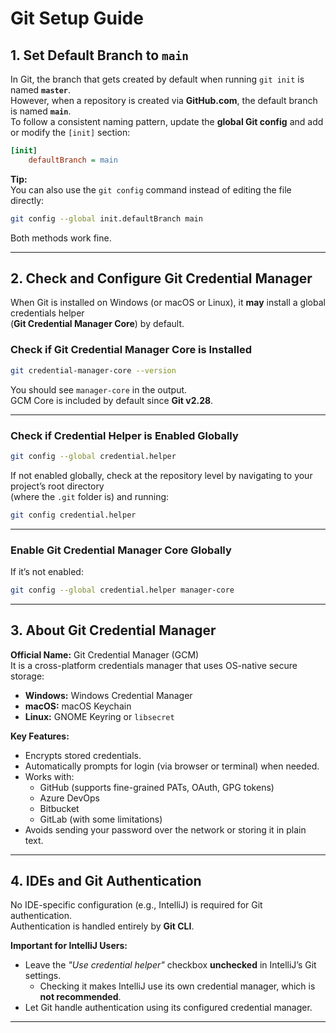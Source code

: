 # Git Setup Guide

## 1. Set Default Branch to `main`

In Git, the branch that gets created by default when running `git init` is named **`master`**.  
However, when a repository is created via **GitHub.com**, the default branch is named **`main`**.  
To follow a consistent naming pattern, update the **global Git config** and add or modify the `[init]` section:

```ini
[init]
    defaultBranch = main
```

**Tip:**  
You can also use the `git config` command instead of editing the file directly:

```bash
git config --global init.defaultBranch main
```

Both methods work fine.

---

## 2. Check and Configure Git Credential Manager

When Git is installed on Windows (or macOS or Linux), it **may** install a global credentials helper  
(**Git Credential Manager Core**) by default.

### Check if Git Credential Manager Core is Installed
```bash
git credential-manager-core --version
```
You should see `manager-core` in the output.  
GCM Core is included by default since **Git v2.28**.

---

### Check if Credential Helper is Enabled Globally
```bash
git config --global credential.helper
```

If not enabled globally, check at the repository level by navigating to your project’s root directory  
(where the `.git` folder is) and running:
```bash
git config credential.helper
```

---

### Enable Git Credential Manager Core Globally
If it’s not enabled:
```bash
git config --global credential.helper manager-core
```

---

## 3. About Git Credential Manager

**Official Name:** Git Credential Manager (GCM)  
It is a cross-platform credentials manager that uses OS-native secure storage:

- **Windows:** Windows Credential Manager
- **macOS:** macOS Keychain
- **Linux:** GNOME Keyring or `libsecret`

**Key Features:**
- Encrypts stored credentials.
- Automatically prompts for login (via browser or terminal) when needed.
- Works with:
    - GitHub (supports fine-grained PATs, OAuth, GPG tokens)
    - Azure DevOps
    - Bitbucket
    - GitLab (with some limitations)
- Avoids sending your password over the network or storing it in plain text.

---

## 4. IDEs and Git Authentication

No IDE-specific configuration (e.g., IntelliJ) is required for Git authentication.  
Authentication is handled entirely by **Git CLI**.

**Important for IntelliJ Users:**
- Leave the *"Use credential helper"* checkbox **unchecked** in IntelliJ’s Git settings.
    - Checking it makes IntelliJ use its own credential manager, which is **not recommended**.
- Let Git handle authentication using its configured credential manager.

---
